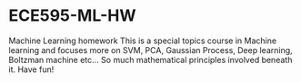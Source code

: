 # ECE595-ML-HW
Machine Learning homework 
This is a special topics course in Machine learning and focuses more on SVM, PCA, Gaussian Process, Deep learning, Boltzman machine etc... So much mathematical principles involved beneath it. Have fun!
